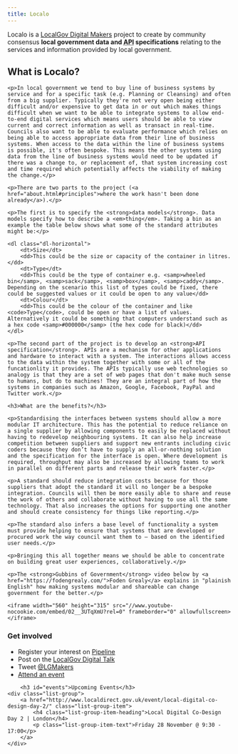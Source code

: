 ```yaml
---
title: Localo
---
```


<p class="lead">Localo is a <a href="http://localgovdigital.info/localgov-digital-makers">LocalGov Digital Makers</a> project to create by community consensus <strong>local government data and <abbr title="Application Programming Interface">API</abbr> specifications</strong> relating to the services and information provided by local government.</p>

<div class="row">
  <div class="col-md-7">
  	<h2>What is Localo?</h2>

  	<p>In local government we tend to buy line of business systems by service and for a specific task (e.g. Planning or Cleansing) and often from a big supplier. Typically they're not very open being either difficult and/or expensive to get data in or out which makes things difficult when we want to be able to integrate systems to allow end-to-end digital services which means users should be able to view current and correct information as well as transact in real-time. Councils also want to be able to evaluate performance which relies on being able to access appropriate data from their line of business systems. When access to the data within the line of business systems is possible, it's often bespoke. This means the other systems using data from the line of business systems would need to be updated if there was a change to, or replacement of, that system increasing cost and time required which potentially affects the viability of making the change.</p>

  	<p>There are two parts to the project (<a href="about.html#principles">where the work hasn't been done already</a>).</p>

  	<p>The first is to specify the <strong>data models</strong>. Data models specify how to describe a <em>thing</em>. Taking a bin as an example the table below shows what some of the standard attributes might be:</p>

  	<dl class="dl-horizontal">
		<dt>Size</dt>
		<dd>This could be the size or capacity of the container in litres.</dd>
		<dt>Type</dt>
		<dd>This could be the type of container e.g. <samp>wheeled bin</samp>, <samp>sack</samp>, <samp>box</samp>, <samp>caddy</samp>. Depending on the scenario this list of types could be fixed, there could be suggested values or it could be open to any value</dd>
		<dt>Colour</dt>
		<dd>This could be the colour of the container and like <code>Type</code>, could be open or have a list of values. Alternatively it could be something that computers understand such as a hex code <samp>#000000</samp> (the hex code for black)</dd>
	</dl>

  	<p>The second part of the project is to develop an <strong>API specification</strong>. APIs are a mechanism for other applications and hardware to interact with a system. The interactions allows access to the data within the system together with some or all of the funcationlity it provides. The APIs typically use web technologies so analogy is that they are a set of web pages that don't make much sense to humans, but do to machines! They are an integral part of how the systems in companies such as Amazon, Google, Facebook, PayPal and Twitter work.</p>

  	<h3>What are the benefits?</h3>

  	<p>Standardising the interfaces between systems should allow a more modular IT architecture. This has the potential to reduce reliance on a single supplier by allowing components to easily be replaced without having to redevelop neighbouring systems. It can also help increase competition between suppliers and support new entrants including civic coders because they don’t have to supply an all-or-nothing solution and the specification for the interface is open. Where development is required, throughput may also be increased by allowing teams to work in parallel on different parts and release their work faster.</p>

  	<p>A standard should reduce integration costs because for those suppliers that adopt the standard it will no longer be a bespoke integration. Councils will then be more easily able to share and reuse the work of others and collaborate without having to use all the same technology. That also increases the options for supporting one another and should create consistency for things like reporting.</p>

	<p>The standard also infers a base level of functionality a system must provide helping to ensure that systems that are developed or procured work the way council want them to – based on the identified user needs.</p>

	<p>Bringing this all together means we should be able to concentrate on building great user experiences, collaboratively.</p>

  	<p>The <strong>Gubbins of Government</strong> video below by <a href="https://fodengrealy.com/">Foden Grealy</a> explains in "plainish English" how making systems modular and shareable can change government for the better.</p>

	<iframe width="560" height="315" src="//www.youtube-nocookie.com/embed/02__3UTqXmU?rel=0" frameborder="0" allowfullscreen></iframe>

  </div>
  <div class="col-md-4 col-md-push-1">
	<h3>Get involved</h3>
	<ul class="list-unstyled">
		<li>Register your interest on <a href="http://pipeline.localgovdigital.info/">Pipeline</a></li>
		<li>Post on the <a href="http://localgovdigital.discoursehosting.net/">LocalGov Digital Talk</a></li>
		<li>Tweet <a href="https://twitter.com/LGMakers">@LGMakers</a></li>
		<li><a href="#events">Attend an event</a></li>
	</ul>

    	<h3 id="events">Upcoming Events</h3>
	<div class="list-group">
		<a href="http://www.localdirect.gov.uk/event/local-digital-co-design-day-2/" class="list-group-item">
			<h4 class="list-group-item-heading">Local Digital Co-Design Day 2 | London</h4>
			<p class="list-group-item-text">Friday 28 November @ 9:30 - 17:00</p>
		</a>
	</div>
  </div>
</div>
